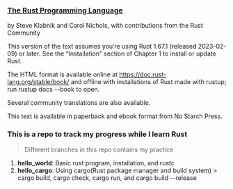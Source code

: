 ### [The Rust Programming Language](https://doc.rust-lang.org/book/title-page.html)

by Steve Klabnik and Carol Nichols, with contributions from the Rust Community

This version of the text assumes you’re using Rust 1.67.1 (released 2023-02-09) or later. See the “Installation” section of Chapter 1 to install or update Rust.

The HTML format is available online at https://doc.rust-lang.org/stable/book/ and offline with installations of Rust made with rustup; run rustup docs --book to open.

Several community translations are also available.

This text is available in paperback and ebook format from No Starch Press.

### This is a repo to track my progress while I learn Rust

> Different branches in this repo contains my practice

1. <b>hello_world</b>: Basic rust program, installation, and rustc
2. <b>hello_cargo</b>: Using cargo(Rust package manager and build system) > cargo build, cargo check, cargo run, and cargo build --release
